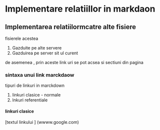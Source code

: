 # Implementare relatiillor in markdaon 
## Implementarea relatiilormcatre alte fisiere 

fisierele acestea 
1. Gazduite pe alte servere 
2. Gazduirea pe server sit ul curent

de asemenea , prin aceste link uri se pot acsea si sectiuni din pagina 

### sintaxa unui link marckdaow
tipuri de linkuri in marckdown
1. linkuri clasice - normale
2. lnkuri referentiale

#### linkuri clasice 
[textul linkului ] (wwww.google.com)
